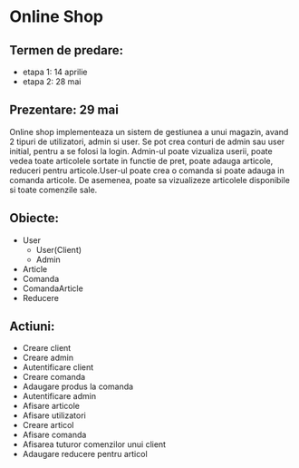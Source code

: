 # Online Shop
## Termen de predare:
* etapa 1: 14 aprilie
* etapa 2: 28 mai
## Prezentare: 29 mai


Online shop implementeaza un sistem de gestiunea a unui magazin, avand 2 tipuri de utilizatori, admin si user. 
Se pot crea conturi de admin sau user initial, pentru a se folosi la login. Admin-ul poate vizualiza userii, 
poate vedea toate articolele sortate in functie de pret, poate adauga articole, reduceri pentru articole.User-ul 
poate crea o comanda si poate adauga in comanda articole. De asemenea, poate sa vizualizeze articolele disponibile 
si toate comenzile sale.
## Obiecte:
* User
   - User(Client)
   - Admin
* Article
* Comanda
* ComandaArticle
* Reducere

## Actiuni:

* Creare client
* Creare admin
* Autentificare client
* Creare comanda
* Adaugare produs la comanda
* Autentificare admin
* Afisare articole
* Afisare utilizatori
* Creare articol
* Afisare comanda
* Afisarea tuturor comenzilor unui client
* Adaugare reducere pentru articol

